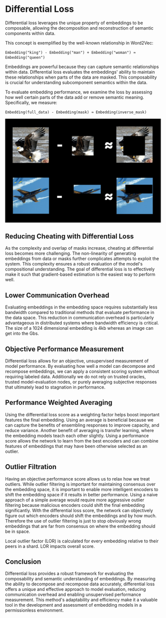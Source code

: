 # Differential Loss
Differential loss leverages the unique property of embeddings to be composable, allowing the decomposition and reconstruction of semantic components within data. 

This concept is exemplified by the well-known relationship in Word2Vec:

```
Embedding("king") - Embedding("man") + Embedding("woman") ≈ Embedding("queen")
```

Embeddings are powerful because they can capture semantic relationships within data. Differential loss evaluates the embeddings' ability to maintain these relationships when parts of the data are masked. This composability is crucial for understanding subcomponent semantics within the data.

To evaluate embedding performance, we examine the loss by assessing how well certain parts of the data add or remove semantic meaning. Specifically, we measure:

```
Embedding(full_data) - Embedding(mask) ≈ Embedding(inverse_mask)
```

![Differential Masks](../images/differential_masks.jpg)


## Reducing Cheating with Differential Loss
As the complexity and overlap of masks increase, cheating at differential loss becomes more challenging. The non-linearity of generating embeddings from data or masks further complicates attempts to exploit the system. This complexity ensures a robust evaluation of the model's compositional understanding. The goal of differential loss is to effectively make it such that gradient-based estimation is the easiest way to perform well. 

## Lower Communication Overhead
Evaluating embeddings in the embedding space requires substantially less bandwidth compared to traditional methods that evaluate performance in the data space. This reduction in communication overhead is particularly advantageous in distributed systems where bandwidth efficiency is critical. The size of a 1024 dimensional embedding is 4kb whereas an image can get into the Gbs. 

## Objective Performance Measurement
Differential loss allows for an objective, unsupervised measurement of model performance. By evaluating how well a model can decompose and recompose embeddings, we can apply a consistent scoring system without requiring labeled data. Additionally we do not rely on trusted oracles, trusted model-evaluation nodes, or purely averaging subjective responses that ultimately lead to stagnation in performance.

## Performance Weighted Averaging
Using the differential loss score as a weighting factor helps boost important features the final embedding. Using an average is beneficial because we can capture the benefits of ensembling responses to improve capacity, and reduce variance. Another benefit of averaging is transfer learning, where the embedding models teach each other slightly. Using a performance score allows the network to learn from the best encoders and can combine features of embeddings that may have been otherwise selected as an outlier.

## Outlier Filtration

Having an objective performance score allows us to relax how we treat outliers. While outlier filtering is important for maintaining consensus over the embedding space, it is important to enable more intelligent encoders to shift the embedding space if it results in better performance. Using a naive approach of a simple average would require more aggressive outlier filtering because malicious encoders could shift the final embedding significantly. With the differential loss score, the network can objectively figure out which encoders should shift the embeddings and by how much. Therefore the use of outlier filtering is just to stop obviously wrong embeddings that are far from consensus on where the embedding should be in space. 

Local outlier factor (LOR) is calculated for every embedding relative to their peers in a shard. LOR impacts overall score.


## Conclusion
Differential loss provides a robust framework for evaluating the composability and semantic understanding of embeddings. By measuring the ability to decompose and recompose data accurately, differential loss offers a unique and effective approach to model evaluation, reducing communication overhead and enabling unsupervised performance measurement. This method's adaptability and efficiency make it a valuable tool in the development and assessment of embedding models in a permissionless environment.